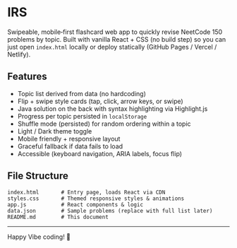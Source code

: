 # IRS

Swipeable, mobile‑first flashcard web app to quickly revise NeetCode 150 problems by topic. Built with vanilla React + CSS (no build step) so you can just open `index.html` locally or deploy statically (GitHub Pages / Vercel / Netlify).

## Features
- Topic list derived from data (no hardcoding)
- Flip + swipe style cards (tap, click, arrow keys, or swipe)
- Java solution on the back with syntax highlighting via Highlight.js
- Progress per topic persisted in `localStorage`
- Shuffle mode (persisted) for random ordering within a topic
- Light / Dark theme toggle
- Mobile friendly + responsive layout
- Graceful fallback if data fails to load
- Accessible (keyboard navigation, ARIA labels, focus flip)

## File Structure
```
index.html       # Entry page, loads React via CDN
styles.css       # Themed responsive styles & animations
app.js           # React components & logic
data.json        # Sample problems (replace with full list later)
README.md        # This document
```

---
Happy Vibe coding! 🚀

